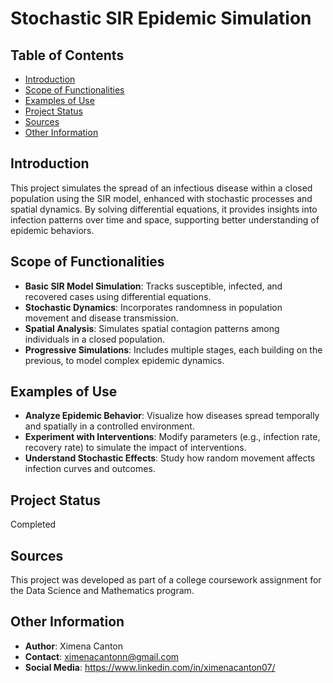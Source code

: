 # Stochastic SIR Epidemic Simulation

## Table of Contents
- [Introduction](#introduction)
- [Scope of Functionalities](#scope-of-functionalities)
- [Examples of Use](#examples-of-use)
- [Project Status](#project-status)
- [Sources](#sources)
- [Other Information](#other-information)

## Introduction
This project simulates the spread of an infectious disease within a closed population using the SIR model, enhanced with stochastic processes and spatial dynamics. By solving differential equations, it provides insights into infection patterns over time and space, supporting better understanding of epidemic behaviors.

## Scope of Functionalities
- **Basic SIR Model Simulation**: Tracks susceptible, infected, and recovered cases using differential equations.
- **Stochastic Dynamics**: Incorporates randomness in population movement and disease transmission.
- **Spatial Analysis**: Simulates spatial contagion patterns among individuals in a closed population.
- **Progressive Simulations**: Includes multiple stages, each building on the previous, to model complex epidemic dynamics.

## Examples of Use
- **Analyze Epidemic Behavior**: Visualize how diseases spread temporally and spatially in a controlled environment.
- **Experiment with Interventions**: Modify parameters (e.g., infection rate, recovery rate) to simulate the impact of interventions.
- **Understand Stochastic Effects**: Study how random movement affects infection curves and outcomes.

## Project Status
Completed

## Sources
This project was developed as part of a college coursework assignment for the Data Science and Mathematics program.

## Other Information
- **Author**: Ximena Canton
- **Contact**: ximenacantonn@gmail.com
- **Social Media**: https://www.linkedin.com/in/ximenacanton07/
